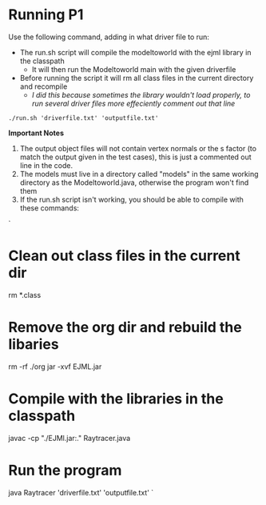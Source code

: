 # Running P1

Use the following command, adding in what driver file to run:
* The run.sh script will compile the modeltoworld with the ejml library in the classpath
  * It will then run the Modeltoworld main with the given driverfile
* Before running the script it will rm all class files in the current directory and recompile
  * *I did this because sometimes the library wouldn't load properly, to run several driver files more effeciently comment out that line*

`
  ./run.sh 'driverfile.txt' 'outputfile.txt'
`

**Important Notes**

1. The output object files will not contain vertex normals or the s factor (to match the output given in the test cases), this is just a commented out line in the code.
2. The models must live in a directory called "models" in the same working directory as the Modeltoworld.java, otherwise the program won't find them
3. If the run.sh script isn't working, you should be able to compile with these commands:

`
# Clean out class files in the current dir
rm *.class
# Remove the org dir and rebuild the libaries
rm -rf ./org
jar -xvf EJML.jar
# Compile with the libraries in the classpath
javac -cp "./EJMl.jar:." Raytracer.java
# Run the program
java Raytracer 'driverfile.txt' 'outputfile.txt'
`
